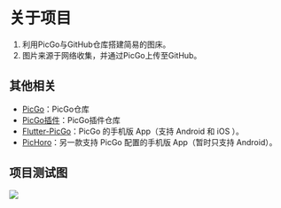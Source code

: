 # 关于项目
1. 利用PicGo与GitHub仓库搭建简易的图床。
2. 图片来源于网络收集，并通过PicGo上传至GitHub。


## 其他相关
- [PicGo](https://github.com/Molunerfinn/PicGo)：PicGo仓库
- [PicGo插件](https://github.com/PicGo/Awesome-PicGo)：PicGo插件仓库
- [Flutter-PicGo](https://github.com/PicGo/flutter-picgo)：PicGo 的手机版 App（支持 Android 和 iOS ）。
- [PicHoro](https://github.com/Kuingsmile/PicHoro)：另一款支持 PicGo 配置的手机版 App（暂时只支持 Android）。


## 项目测试图
![](https://raw.githubusercontent.com/MkingSakura/MoMoimg/main/MoMo/202211201015859.jpg)

